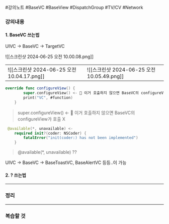 #강의노트 #BaseVC #BaseView #DispatchGroup #TV/CV #Network

### 강의내용
#### 1. BaseVC 쓰는법
UIVC -> BaseVC -> TargetVC

![[스크린샷 2024-06-25 오전 10.00.08.png]]

|                                      |                                      |
| ------------------------------------ | ------------------------------------ |
| ![[스크린샷 2024-06-25 오전 10.04.17.png]] | ![[스크린샷 2024-06-25 오전 10.05.49.png]] |
```swift
override func configureView() {
        super.configureView() <- 🚨 이거 호출하지 않으면 BaseVC의 configureView가 호출 X
        print("VC", #function)
    }
```

> super.configureView() <- 🚨 이거 호출하지 않으면 BaseVC의 configureView가 호출 X

```swift
 @available(*, unavailable) <- 
    required init?(coder: NSCoder) {
        fatalError("init(coder:) has not been implemented")
    }
```

>  @available(*, unavailable) ?? 

UIVC -> BaseVC -> BaseToastVC, BaseAlertVC 등등..이 가능 

#### 2. ? 쓰는법

---
### 정리

---
### 복습할 것

